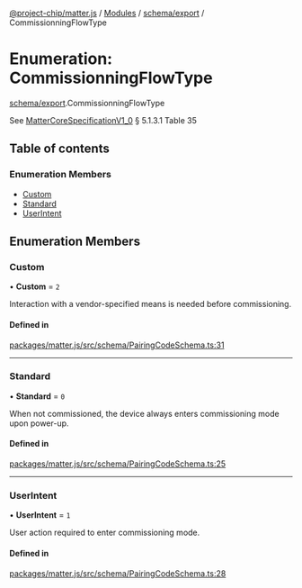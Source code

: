 [@project-chip/matter.js](../README.md) / [Modules](../modules.md) / [schema/export](../modules/schema_export.md) / CommissionningFlowType

# Enumeration: CommissionningFlowType

[schema/export](../modules/schema_export.md).CommissionningFlowType

See [MatterCoreSpecificationV1_0](../interfaces/spec_export.MatterCoreSpecificationV1_0.md) § 5.1.3.1 Table 35

## Table of contents

### Enumeration Members

- [Custom](schema_export.CommissionningFlowType.md#custom)
- [Standard](schema_export.CommissionningFlowType.md#standard)
- [UserIntent](schema_export.CommissionningFlowType.md#userintent)

## Enumeration Members

### Custom

• **Custom** = ``2``

Interaction with a vendor-specified means is needed before commissioning.

#### Defined in

[packages/matter.js/src/schema/PairingCodeSchema.ts:31](https://github.com/project-chip/matter.js/blob/be83914/packages/matter.js/src/schema/PairingCodeSchema.ts#L31)

___

### Standard

• **Standard** = ``0``

When not commissioned, the device always enters commissioning mode upon power-up.

#### Defined in

[packages/matter.js/src/schema/PairingCodeSchema.ts:25](https://github.com/project-chip/matter.js/blob/be83914/packages/matter.js/src/schema/PairingCodeSchema.ts#L25)

___

### UserIntent

• **UserIntent** = ``1``

User action required to enter commissioning mode.

#### Defined in

[packages/matter.js/src/schema/PairingCodeSchema.ts:28](https://github.com/project-chip/matter.js/blob/be83914/packages/matter.js/src/schema/PairingCodeSchema.ts#L28)

